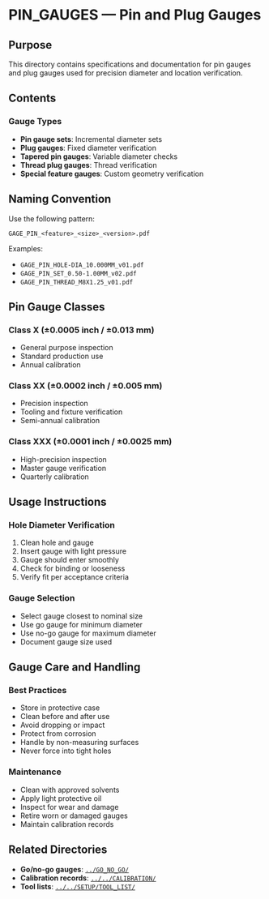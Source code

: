 # PIN_GAUGES — Pin and Plug Gauges

## Purpose

This directory contains specifications and documentation for pin gauges and plug gauges used for precision diameter and location verification.

## Contents

### Gauge Types
- **Pin gauge sets**: Incremental diameter sets
- **Plug gauges**: Fixed diameter verification
- **Tapered pin gauges**: Variable diameter checks
- **Thread plug gauges**: Thread verification
- **Special feature gauges**: Custom geometry verification

## Naming Convention

Use the following pattern:
```
GAGE_PIN_<feature>_<size>_<version>.pdf
```

Examples:
- `GAGE_PIN_HOLE-DIA_10.000MM_v01.pdf`
- `GAGE_PIN_SET_0.50-1.00MM_v02.pdf`
- `GAGE_PIN_THREAD_M8X1.25_v01.pdf`

## Pin Gauge Classes

### Class X (±0.0005 inch / ±0.013 mm)
- General purpose inspection
- Standard production use
- Annual calibration

### Class XX (±0.0002 inch / ±0.005 mm)
- Precision inspection
- Tooling and fixture verification
- Semi-annual calibration

### Class XXX (±0.0001 inch / ±0.0025 mm)
- High-precision inspection
- Master gauge verification
- Quarterly calibration

## Usage Instructions

### Hole Diameter Verification
1. Clean hole and gauge
2. Insert gauge with light pressure
3. Gauge should enter smoothly
4. Check for binding or looseness
5. Verify fit per acceptance criteria

### Gauge Selection
- Select gauge closest to nominal size
- Use go gauge for minimum diameter
- Use no-go gauge for maximum diameter
- Document gauge size used

## Gauge Care and Handling

### Best Practices
- Store in protective case
- Clean before and after use
- Avoid dropping or impact
- Protect from corrosion
- Handle by non-measuring surfaces
- Never force into tight holes

### Maintenance
- Clean with approved solvents
- Apply light protective oil
- Inspect for wear and damage
- Retire worn or damaged gauges
- Maintain calibration records

## Related Directories

- **Go/no-go gauges**: [`../GO_NO_GO/`](../GO_NO_GO/)
- **Calibration records**: [`../../CALIBRATION/`](../../CALIBRATION/)
- **Tool lists**: [`../../SETUP/TOOL_LIST/`](../../SETUP/TOOL_LIST/)
